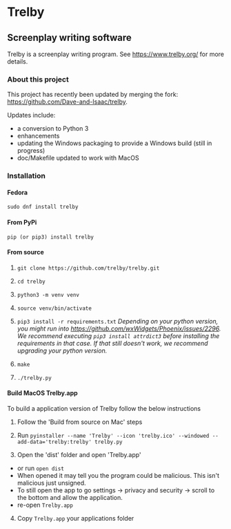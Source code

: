 # Trelby
## Screenplay writing software
Trelby is a screenplay writing program. See https://www.trelby.org/ for
more details.

### About this project
This project has recently been updated by merging the fork: https://github.com/Dave-and-Isaac/trelby.

Updates include:
- a conversion to Python 3
- enhancements
- updating the Windows packaging to provide a Windows build (still in progress)
- doc/Makefile updated to work with MacOS

### Installation

#### Fedora

`sudo dnf install trelby`

#### From PyPi

`pip (or pip3) install trelby`

#### From source

1. `git clone https://github.com/trelby/trelby.git`

2. `cd trelby`

3. `python3 -m venv venv`

4. `source venv/bin/activate`

5. `pip3 install -r requirements.txt`
   *Depending on your python version, you might run into https://github.com/wxWidgets/Phoenix/issues/2296. We recommend executing `pip3 install attrdict3` before installing the requirements in that case. If that still doesn't work, we recommend upgrading your python version.*

6. `make`

7. `./trelby.py`

#### Build MacOS Trelby.app
To build a application version of Trelby follow the below instructions

1. Follow the 'Build from source on Mac' steps

2. Run `pyinstaller --name 'Trelby' --icon 'trelby.ico' --windowed --add-data='trelby:trelby' trelby.py`

3. Open the 'dist' folder and open 'Trelby.app'
  - or run `open dist`
  - When opened it may tell you the program could be malicious. This isn't malicious just unsigned.
  - To still open the app to go settings -> privacy and security -> scroll to the bottom and allow the application.
  - re-open `Trelby.app`

4. Copy `Trelby.app` your applications folder
